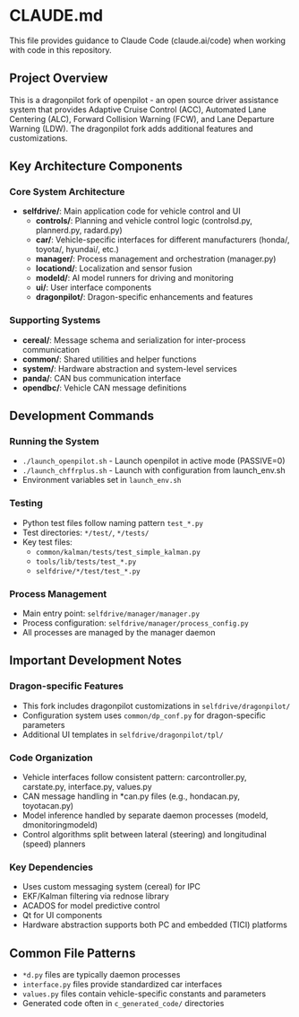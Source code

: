 # CLAUDE.md

This file provides guidance to Claude Code (claude.ai/code) when working with code in this repository.

## Project Overview

This is a dragonpilot fork of openpilot - an open source driver assistance system that provides Adaptive Cruise Control (ACC), Automated Lane Centering (ALC), Forward Collision Warning (FCW), and Lane Departure Warning (LDW). The dragonpilot fork adds additional features and customizations.

## Key Architecture Components

### Core System Architecture
- **selfdrive/**: Main application code for vehicle control and UI
  - **controls/**: Planning and vehicle control logic (controlsd.py, plannerd.py, radard.py)
  - **car/**: Vehicle-specific interfaces for different manufacturers (honda/, toyota/, hyundai/, etc.)
  - **manager/**: Process management and orchestration (manager.py)
  - **locationd/**: Localization and sensor fusion
  - **modeld/**: AI model runners for driving and monitoring
  - **ui/**: User interface components
  - **dragonpilot/**: Dragon-specific enhancements and features

### Supporting Systems
- **cereal/**: Message schema and serialization for inter-process communication
- **common/**: Shared utilities and helper functions
- **system/**: Hardware abstraction and system-level services
- **panda/**: CAN bus communication interface
- **opendbc/**: Vehicle CAN message definitions

## Development Commands

### Running the System
- `./launch_openpilot.sh` - Launch openpilot in active mode (PASSIVE=0)
- `./launch_chffrplus.sh` - Launch with configuration from launch_env.sh
- Environment variables set in `launch_env.sh`

### Testing
- Python test files follow naming pattern `test_*.py` 
- Test directories: `*/test/`, `*/tests/`
- Key test files:
  - `common/kalman/tests/test_simple_kalman.py`
  - `tools/lib/tests/test_*.py`
  - `selfdrive/*/test/test_*.py`

### Process Management
- Main entry point: `selfdrive/manager/manager.py`
- Process configuration: `selfdrive/manager/process_config.py`
- All processes are managed by the manager daemon

## Important Development Notes

### Dragon-specific Features
- This fork includes dragonpilot customizations in `selfdrive/dragonpilot/`
- Configuration system uses `common/dp_conf.py` for dragon-specific parameters
- Additional UI templates in `selfdrive/dragonpilot/tpl/`

### Code Organization
- Vehicle interfaces follow consistent pattern: carcontroller.py, carstate.py, interface.py, values.py
- CAN message handling in *can.py files (e.g., hondacan.py, toyotacan.py)
- Model inference handled by separate daemon processes (modeld, dmonitoringmodeld)
- Control algorithms split between lateral (steering) and longitudinal (speed) planners

### Key Dependencies
- Uses custom messaging system (cereal) for IPC
- EKF/Kalman filtering via rednose library
- ACADOS for model predictive control
- Qt for UI components
- Hardware abstraction supports both PC and embedded (TICI) platforms

## Common File Patterns
- `*d.py` files are typically daemon processes
- `interface.py` files provide standardized car interfaces
- `values.py` files contain vehicle-specific constants and parameters
- Generated code often in `c_generated_code/` directories